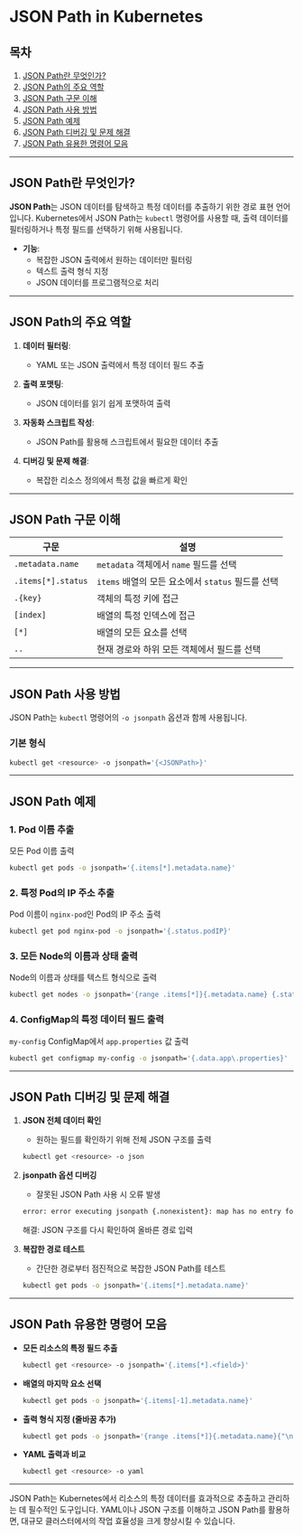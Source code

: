 # JSON Path in Kubernetes

## 목차
1. [JSON Path란 무엇인가?](#JSON-Path란-무엇인가)
2. [JSON Path의 주요 역할](#JSON-Path의-주요-역할)
3. [JSON Path 구문 이해](#JSON-Path-구문-이해)
4. [JSON Path 사용 방법](#JSON-Path-사용-방법)
5. [JSON Path 예제](#JSON-Path-예제)
6. [JSON Path 디버깅 및 문제 해결](#JSON-Path-디버깅-및-문제-해결)
7. [JSON Path 유용한 명령어 모음](#JSON-Path-유용한-명령어-모음)

---

## JSON Path란 무엇인가?

**JSON Path**는 JSON 데이터를 탐색하고 특정 데이터를 추출하기 위한 경로 표현 언어입니다. Kubernetes에서 JSON Path는 `kubectl` 명령어를 사용할 때, 출력 데이터를 필터링하거나 특정 필드를 선택하기 위해 사용됩니다.

- **기능**:
  - 복잡한 JSON 출력에서 원하는 데이터만 필터링
  - 텍스트 출력 형식 지정
  - JSON 데이터를 프로그램적으로 처리

---

## JSON Path의 주요 역할

1. **데이터 필터링**:
   - YAML 또는 JSON 출력에서 특정 데이터 필드 추출

2. **출력 포맷팅**:
   - JSON 데이터를 읽기 쉽게 포맷하여 출력

3. **자동화 스크립트 작성**:
   - JSON Path를 활용해 스크립트에서 필요한 데이터 추출

4. **디버깅 및 문제 해결**:
   - 복잡한 리소스 정의에서 특정 값을 빠르게 확인

---

## JSON Path 구문 이해

| **구문**          | **설명**                                                                                 |
|--------------------|------------------------------------------------------------------------------------------|
| `.metadata.name`   | `metadata` 객체에서 `name` 필드를 선택                                                   |
| `.items[*].status` | `items` 배열의 모든 요소에서 `status` 필드를 선택                                        |
| `.{key}`           | 객체의 특정 키에 접근                                                                    |
| `[index]`          | 배열의 특정 인덱스에 접근                                                                |
| `[*]`              | 배열의 모든 요소를 선택                                                                  |
| `..`               | 현재 경로와 하위 모든 객체에서 필드를 선택                                               |

---

## JSON Path 사용 방법

JSON Path는 `kubectl` 명령어의 `-o jsonpath` 옵션과 함께 사용됩니다.

### 기본 형식

```bash
kubectl get <resource> -o jsonpath='{<JSONPath>}'
```

---

## JSON Path 예제

### 1. Pod 이름 추출

모든 Pod 이름 출력
```bash
kubectl get pods -o jsonpath='{.items[*].metadata.name}'
```

### 2. 특정 Pod의 IP 주소 추출

Pod 이름이 `nginx-pod`인 Pod의 IP 주소 출력
```bash
kubectl get pod nginx-pod -o jsonpath='{.status.podIP}'
```

### 3. 모든 Node의 이름과 상태 출력

Node의 이름과 상태를 텍스트 형식으로 출력
```bash
kubectl get nodes -o jsonpath='{range .items[*]}{.metadata.name} {.status.conditions[-1].type}{"\n"}{end}'
```

### 4. ConfigMap의 특정 데이터 필드 출력

`my-config` ConfigMap에서 `app.properties` 값 출력
```bash
kubectl get configmap my-config -o jsonpath='{.data.app\.properties}'
```

---

## JSON Path 디버깅 및 문제 해결

1. **JSON 전체 데이터 확인**
   - 원하는 필드를 확인하기 위해 전체 JSON 구조를 출력
   ```bash
   kubectl get <resource> -o json
   ```

2. **jsonpath 옵션 디버깅**
   - 잘못된 JSON Path 사용 시 오류 발생
   ```bash
   error: error executing jsonpath {.nonexistent}: map has no entry for key "nonexistent"
   ```
   해결: JSON 구조를 다시 확인하여 올바른 경로 입력

3. **복잡한 경로 테스트**
   - 간단한 경로부터 점진적으로 복잡한 JSON Path를 테스트
   ```bash
   kubectl get pods -o jsonpath='{.items[*].metadata.name}'
   ```

---

## JSON Path 유용한 명령어 모음

- **모든 리소스의 특정 필드 추출**
  ```bash
  kubectl get <resource> -o jsonpath='{.items[*].<field>}'
  ```

- **배열의 마지막 요소 선택**
  ```bash
  kubectl get pods -o jsonpath='{.items[-1].metadata.name}'
  ```

- **출력 형식 지정 (줄바꿈 추가)**
  ```bash
  kubectl get pods -o jsonpath='{range .items[*]}{.metadata.name}{"\n"}{end}'
  ```

- **YAML 출력과 비교**
  ```bash
  kubectl get <resource> -o yaml
  ```

---

JSON Path는 Kubernetes에서 리소스의 특정 데이터를 효과적으로 추출하고 관리하는 데 필수적인 도구입니다. YAML이나 JSON 구조를 이해하고 JSON Path를 활용하면, 대규모 클러스터에서의 작업 효율성을 크게 향상시킬 수 있습니다.
